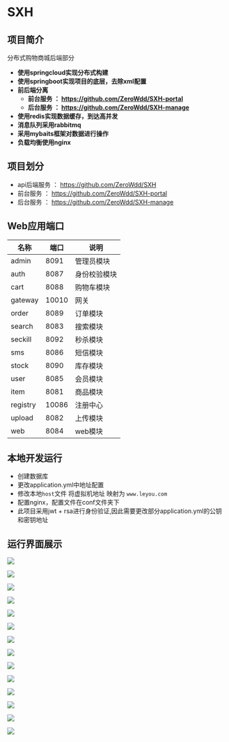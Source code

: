 # SXH

## 项目简介 

分布式购物商城后端部分

* **使用springcloud实现分布式构建**
* **使用springboot实现项目的底层，去除xml配置**
* **前后端分离** 
  * **前台服务 ：  https://github.com/ZeroWdd/SXH-portal** 
  * **后台服务 ：  https://github.com/ZeroWdd/SXH-manage**
* **使用redis实现数据缓存，到达高并发**
* **消息队列采用rabbitmq**
* **采用mybaits框架对数据进行操作**
* **负载均衡使用nginx**

## 项目划分

* api后端服务 ：  https://github.com/ZeroWdd/SXH 
* 前台服务 ：  https://github.com/ZeroWdd/SXH-portal 
* 后台服务 ：  https://github.com/ZeroWdd/SXH-manage

## Web应用端口

| 名称     | 端口  | 说明         |
| -------- | ----- | ------------ |
| admin    | 8091  | 管理员模块   |
| auth     | 8087  | 身份校验模块 |
| cart     | 8088  | 购物车模块   |
| gateway  | 10010 | 网关         |
| order    | 8089  | 订单模块     |
| search   | 8083  | 搜索模块     |
| seckill  | 8092  | 秒杀模块     |
| sms      | 8086  | 短信模块     |
| stock    | 8090  | 库存模块     |
| user     | 8085  | 会员模块     |
| item     | 8081  | 商品模块     |
| registry | 10086 | 注册中心     |
| upload   | 8082  | 上传模块     |
| web      | 8084  | web模块      |

## 本地开发运行

* 创建数据库
* 更改application.yml中地址配置
* 修改本地`host`文件 将虚拟机地址 映射为 `www.leyou.com` 
* 配置nginx，配置文件在conf文件夹下
* 此项目采用jwt + rsa进行身份验证,因此需要更改部分application.yml的公钥和密钥地址

## 运行界面展示

![](https://github-image-save.oss-cn-beijing.aliyuncs.com/SXH/Snipaste_2019-12-20_17-20-15.jpg?Expires=1576839293&OSSAccessKeyId=TMP.hhci3DLtUqMxf6KPdLCdmBqgi6ufhBfeCpxKeNgdstxHE669i5SzVP16jYWP6NJ2B3xF1mwWfBWqpJoaaskxqyr3qVRAgo5kT9mr5o7EUjiUkUp7YbYgBZ49Bqcwpd.tmp&Signature=TubR%2BErnZuFS57%2BcJDovpl0Bz%2Fc%3D)

![](https://github-image-save.oss-cn-beijing.aliyuncs.com/SXH/Snipaste_2019-12-20_17-20-33.jpg?Expires=1576839322&OSSAccessKeyId=TMP.hhci3DLtUqMxf6KPdLCdmBqgi6ufhBfeCpxKeNgdstxHE669i5SzVP16jYWP6NJ2B3xF1mwWfBWqpJoaaskxqyr3qVRAgo5kT9mr5o7EUjiUkUp7YbYgBZ49Bqcwpd.tmp&Signature=Dn2ZaligO3ESDexEhEMEXs5Yt4U%3D)

![](https://github-image-save.oss-cn-beijing.aliyuncs.com/SXH/Snipaste_2019-12-20_17-25-18.jpg?Expires=1576839329&OSSAccessKeyId=TMP.hhci3DLtUqMxf6KPdLCdmBqgi6ufhBfeCpxKeNgdstxHE669i5SzVP16jYWP6NJ2B3xF1mwWfBWqpJoaaskxqyr3qVRAgo5kT9mr5o7EUjiUkUp7YbYgBZ49Bqcwpd.tmp&Signature=I96k%2B9E%2Bt89n1S7zN4ZiEd7VSkQ%3D)

![](https://github-image-save.oss-cn-beijing.aliyuncs.com/SXH/Snipaste_2019-12-20_17-25-35.jpg?Expires=1576839339&OSSAccessKeyId=TMP.hhci3DLtUqMxf6KPdLCdmBqgi6ufhBfeCpxKeNgdstxHE669i5SzVP16jYWP6NJ2B3xF1mwWfBWqpJoaaskxqyr3qVRAgo5kT9mr5o7EUjiUkUp7YbYgBZ49Bqcwpd.tmp&Signature=zEglVw5k8%2F2oQ%2BizKzCoSk3bYaU%3D)

![](https://github-image-save.oss-cn-beijing.aliyuncs.com/SXH/Snipaste_2019-12-20_17-26-01.jpg?Expires=1576839347&OSSAccessKeyId=TMP.hhci3DLtUqMxf6KPdLCdmBqgi6ufhBfeCpxKeNgdstxHE669i5SzVP16jYWP6NJ2B3xF1mwWfBWqpJoaaskxqyr3qVRAgo5kT9mr5o7EUjiUkUp7YbYgBZ49Bqcwpd.tmp&Signature=JCiLrhWlCAE2pODTZDZQhrh7Pns%3D)

![](https://github-image-save.oss-cn-beijing.aliyuncs.com/SXH/Snipaste_2019-12-20_17-26-28.jpg?Expires=1576839355&OSSAccessKeyId=TMP.hhci3DLtUqMxf6KPdLCdmBqgi6ufhBfeCpxKeNgdstxHE669i5SzVP16jYWP6NJ2B3xF1mwWfBWqpJoaaskxqyr3qVRAgo5kT9mr5o7EUjiUkUp7YbYgBZ49Bqcwpd.tmp&Signature=L0BRlscLPdnT4kNDhIIQYQu5MYE%3D)

![](https://github-image-save.oss-cn-beijing.aliyuncs.com/SXH/Snipaste_2019-12-20_17-26-43.jpg?Expires=1576839364&OSSAccessKeyId=TMP.hhci3DLtUqMxf6KPdLCdmBqgi6ufhBfeCpxKeNgdstxHE669i5SzVP16jYWP6NJ2B3xF1mwWfBWqpJoaaskxqyr3qVRAgo5kT9mr5o7EUjiUkUp7YbYgBZ49Bqcwpd.tmp&Signature=L75pZSVWsrRzRfGj0mdKDb76l3w%3D)

![](https://github-image-save.oss-cn-beijing.aliyuncs.com/SXH/Snipaste_2019-12-20_17-26-51.jpg?Expires=1576839372&OSSAccessKeyId=TMP.hhci3DLtUqMxf6KPdLCdmBqgi6ufhBfeCpxKeNgdstxHE669i5SzVP16jYWP6NJ2B3xF1mwWfBWqpJoaaskxqyr3qVRAgo5kT9mr5o7EUjiUkUp7YbYgBZ49Bqcwpd.tmp&Signature=PCyAMbJZ3IL4Eo0Cldgeezc7Nhg%3D)

![](https://github-image-save.oss-cn-beijing.aliyuncs.com/SXH/Snipaste_2019-12-20_17-27-03.jpg?Expires=1576839380&OSSAccessKeyId=TMP.hhci3DLtUqMxf6KPdLCdmBqgi6ufhBfeCpxKeNgdstxHE669i5SzVP16jYWP6NJ2B3xF1mwWfBWqpJoaaskxqyr3qVRAgo5kT9mr5o7EUjiUkUp7YbYgBZ49Bqcwpd.tmp&Signature=WucTfHGYBT%2BQPVlVg9EPUj7oq50%3D)

![]( https://github-image-save.oss-cn-beijing.aliyuncs.com/SXH/Snipaste_2019-12-20_17-16-08.jpg?Expires=1576843004&OSSAccessKeyId=TMP.hhci3DLtUqMxf6KPdLCdmBqgi6ufhBfeCpxKeNgdstxHE669i5SzVP16jYWP6NJ2B3xF1mwWfBWqpJoaaskxqyr3qVRAgo5kT9mr5o7EUjiUkUp7YbYgBZ49Bqcwpd.tmp&Signature=JA6lnNcBCOyVDED9fCoSbkjbbOA%3D )

![]( https://github-image-save.oss-cn-beijing.aliyuncs.com/SXH/Snipaste_2019-12-20_17-16-28.jpg?Expires=1576843144&OSSAccessKeyId=TMP.hhci3DLtUqMxf6KPdLCdmBqgi6ufhBfeCpxKeNgdstxHE669i5SzVP16jYWP6NJ2B3xF1mwWfBWqpJoaaskxqyr3qVRAgo5kT9mr5o7EUjiUkUp7YbYgBZ49Bqcwpd.tmp&Signature=TuA0gibmgUwDcbSzAADZJIMfFNk%3D )

![](https://github-image-save.oss-cn-beijing.aliyuncs.com/SXH/Snipaste_2019-12-20_17-16-58.jpg?Expires=1576843158&OSSAccessKeyId=TMP.hhci3DLtUqMxf6KPdLCdmBqgi6ufhBfeCpxKeNgdstxHE669i5SzVP16jYWP6NJ2B3xF1mwWfBWqpJoaaskxqyr3qVRAgo5kT9mr5o7EUjiUkUp7YbYgBZ49Bqcwpd.tmp&Signature=nEe5CBULCIEGQGobrV7iIEV3DV4%3D)

![](https://github-image-save.oss-cn-beijing.aliyuncs.com/SXH/Snipaste_2019-12-20_17-17-12.jpg?Expires=1576843170&OSSAccessKeyId=TMP.hhci3DLtUqMxf6KPdLCdmBqgi6ufhBfeCpxKeNgdstxHE669i5SzVP16jYWP6NJ2B3xF1mwWfBWqpJoaaskxqyr3qVRAgo5kT9mr5o7EUjiUkUp7YbYgBZ49Bqcwpd.tmp&Signature=HluYrg6UJw1WY90zoZTb7ydBt8E%3D)

![](https://github-image-save.oss-cn-beijing.aliyuncs.com/SXH/Snipaste_2019-12-20_17-18-04.jpg?Expires=1576843182&OSSAccessKeyId=TMP.hhci3DLtUqMxf6KPdLCdmBqgi6ufhBfeCpxKeNgdstxHE669i5SzVP16jYWP6NJ2B3xF1mwWfBWqpJoaaskxqyr3qVRAgo5kT9mr5o7EUjiUkUp7YbYgBZ49Bqcwpd.tmp&Signature=tH253B5cpwnVCA0qx5neVLLm4KA%3D)